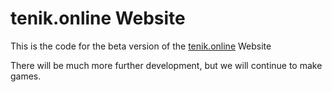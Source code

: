 tenik.online Website
=====

This is the code for the beta version of the [tenik.online](https://tenik.online/beta) Website

There will be much more further development, but we will continue to make games.

